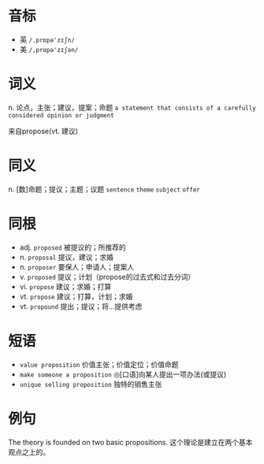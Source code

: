 # 音标

- 英 `/ˌprɒpə'zɪʃn/`
- 美 `/,prɑpə'zɪʃən/`

# 词义

n. 论点，主张；建议，提案；命题
`a statement that consists of a carefully considered opinion or judgment`



来自propose(vt. 建议)

# 同义

n. [数]命题；提议；主题；议题
`sentence` `theme` `subject` `offer`

# 同根

- adj. `proposed` 被提议的；所推荐的
- n. `proposal` 提议，建议；求婚
- n. `proposer` 要保人；申请人；提案人
- v. `proposed` 提议；计划（propose的过去式和过去分词）
- vi. `propose` 建议；求婚；打算
- vt. `propose` 建议；打算，计划；求婚
- vt. `propound` 提出；提议；将…提供考虑

# 短语

- `value proposition` 价值主张；价值定位；价值命题
- `make someone a proposition` ◎[口语]向某人提出一项办法(或提议)
- `unique selling proposition` 独特的销售主张

# 例句

The theory is founded on two basic propositions.
这个理论是建立在两个基本观点之上的。


